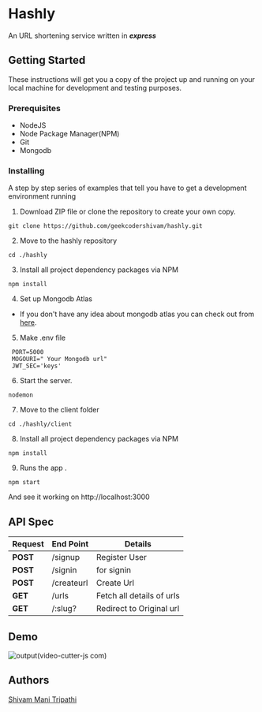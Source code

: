# Hashly

An URL shortening service written in **_express_**

## Getting Started

These instructions will get you a copy of the project up and running on your local machine for development and testing purposes.

### Prerequisites

- NodeJS
- Node Package Manager(NPM)
- Git
- Mongodb

### Installing

A step by step series of examples that tell you have to get a development environment running

1. Download ZIP file or clone the repository to create your own copy.

```
git clone https://github.com/geekcodershivam/hashly.git
```

2. Move to the hashly repository

```
cd ./hashly
```

3. Install all project dependency packages via NPM

```
npm install
```

4. Set up Mongodb Atlas

- If you don't have any idea about mongodb atlas you can check out from [here](https://docs.atlas.mongodb.com/getting-started/).

5. Make .env file

```
 PORT=5000
 MOGOURI=" Your Mongodb url"
 JWT_SEC='keys'
```

6. Start the server.

```
nodemon
```

7. Move to the client folder

```
cd ./hashly/client
```

8. Install all project dependency packages via NPM

```
npm install
```

9. Runs the app .

```
npm start
```

And see it working on http://localhost:3000

## API Spec

| Request  | End Point  | Details                   |
| -------- | ---------- | ------------------------- |
| **POST** | /signup    | Register User             |
| **POST** | /signin    | for signin                |
| **POST** | /createurl | Create Url                |
| **GET**  | /urls      | Fetch all details of urls |
| **GET**  | /:slug?    | Redirect to Original url  |

## Demo

![output(video-cutter-js com)](https://user-images.githubusercontent.com/31733809/123317184-59282a00-d54b-11eb-8632-596d401dc3a9.gif)

## Authors

[Shivam Mani Tripathi](https://github.com/geekcodershivam)
